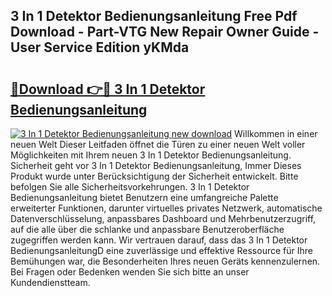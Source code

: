 ## 3 In 1 Detektor Bedienungsanleitung Free Pdf Download - Part-VTG New Repair Owner Guide - User Service Edition yKMda

# <h2><a href="http://df64ly.blite.top/?on=3+In+1+Detektor+Bedienungsanleitung">🔗Download 👉🔴 3 In 1 Detektor Bedienungsanleitung</a></h2>

[![3 In 1 Detektor Bedienungsanleitung new download](https://i.imgur.com/lujVjoI.png)](http://df64ly.blite.top/?on=3+In+1+Detektor+Bedienungsanleitung)
Willkommen in einer neuen Welt Dieser Leitfaden öffnet die Türen zu einer neuen Welt voller Möglichkeiten mit Ihrem neuen 3 In 1 Detektor Bedienungsanleitung. Sicherheit geht vor 3 In 1 Detektor Bedienungsanleitung, Immer Dieses Produkt wurde unter Berücksichtigung der Sicherheit entwickelt. Bitte befolgen Sie alle Sicherheitsvorkehrungen. 3 In 1 Detektor Bedienungsanleitung bietet Benutzern eine umfangreiche Palette erweiterter Funktionen, darunter virtuelles privates Netzwerk, automatische Datenverschlüsselung, anpassbares Dashboard und Mehrbenutzerzugriff, auf die alle über die schlanke und anpassbare Benutzeroberfläche zugegriffen werden kann. Wir vertrauen darauf, dass das 3 In 1 Detektor BedienungsanleitungD eine zuverlässige und effektive Ressource für Ihre Bemühungen war, die Besonderheiten Ihres neuen Geräts kennenzulernen. Bei Fragen oder Bedenken wenden Sie sich bitte an unser Kundendienstteam.

